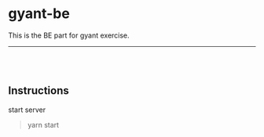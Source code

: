 # gyant-be

This is the BE part for gyant exercise. 


<hr  />
<br /><br />

## Instructions

start server
 > yarn start
